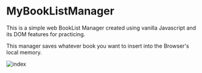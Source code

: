# MyBookListManager

This is a simple web BookList Manager created using vanilla Javascript and its DOM features for practicing.

This manager saves whatever book you want to insert into the Browser's local memory.

![index](https://user-images.githubusercontent.com/20503525/50524118-32045500-0ad4-11e9-9f16-e8be0cfbc38f.png)
